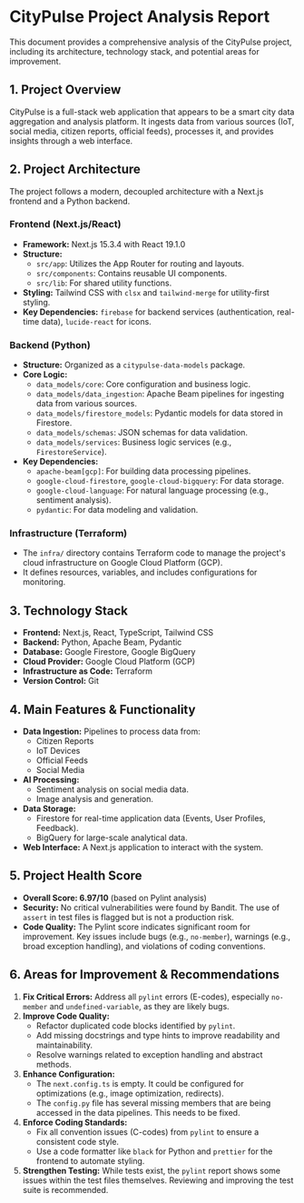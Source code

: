 # CityPulse Project Analysis Report

This document provides a comprehensive analysis of the CityPulse project, including its architecture, technology stack, and potential areas for improvement.

## 1. Project Overview

CityPulse is a full-stack web application that appears to be a smart city data aggregation and analysis platform. It ingests data from various sources (IoT, social media, citizen reports, official feeds), processes it, and provides insights through a web interface.

## 2. Project Architecture

The project follows a modern, decoupled architecture with a Next.js frontend and a Python backend.

### Frontend (Next.js/React)

*   **Framework:** Next.js 15.3.4 with React 19.1.0
*   **Structure:**
    *   `src/app`: Utilizes the App Router for routing and layouts.
    *   `src/components`: Contains reusable UI components.
    *   `src/lib`: For shared utility functions.
*   **Styling:** Tailwind CSS with `clsx` and `tailwind-merge` for utility-first styling.
*   **Key Dependencies:** `firebase` for backend services (authentication, real-time data), `lucide-react` for icons.

### Backend (Python)

*   **Structure:** Organized as a `citypulse-data-models` package.
*   **Core Logic:**
    *   `data_models/core`: Core configuration and business logic.
    *   `data_models/data_ingestion`: Apache Beam pipelines for ingesting data from various sources.
    *   `data_models/firestore_models`: Pydantic models for data stored in Firestore.
    *   `data_models/schemas`: JSON schemas for data validation.
    *   `data_models/services`: Business logic services (e.g., `FirestoreService`).
*   **Key Dependencies:**
    *   `apache-beam[gcp]`: For building data processing pipelines.
    *   `google-cloud-firestore`, `google-cloud-bigquery`: For data storage.
    *   `google-cloud-language`: For natural language processing (e.g., sentiment analysis).
    *   `pydantic`: For data modeling and validation.

### Infrastructure (Terraform)

*   The `infra/` directory contains Terraform code to manage the project's cloud infrastructure on Google Cloud Platform (GCP).
*   It defines resources, variables, and includes configurations for monitoring.

## 3. Technology Stack

*   **Frontend:** Next.js, React, TypeScript, Tailwind CSS
*   **Backend:** Python, Apache Beam, Pydantic
*   **Database:** Google Firestore, Google BigQuery
*   **Cloud Provider:** Google Cloud Platform (GCP)
*   **Infrastructure as Code:** Terraform
*   **Version Control:** Git

## 4. Main Features & Functionality

*   **Data Ingestion:** Pipelines to process data from:
    *   Citizen Reports
    *   IoT Devices
    *   Official Feeds
    *   Social Media
*   **AI Processing:**
    *   Sentiment analysis on social media data.
    *   Image analysis and generation.
*   **Data Storage:**
    *   Firestore for real-time application data (Events, User Profiles, Feedback).
    *   BigQuery for large-scale analytical data.
*   **Web Interface:** A Next.js application to interact with the system.

## 5. Project Health Score

*   **Overall Score: 6.97/10** (based on Pylint analysis)
*   **Security:** No critical vulnerabilities were found by Bandit. The use of `assert` in test files is flagged but is not a production risk.
*   **Code Quality:** The Pylint score indicates significant room for improvement. Key issues include bugs (e.g., `no-member`), warnings (e.g., broad exception handling), and violations of coding conventions.

## 6. Areas for Improvement & Recommendations

1.  **Fix Critical Errors:** Address all `pylint` errors (E-codes), especially `no-member` and `undefined-variable`, as they are likely bugs.
2.  **Improve Code Quality:**
    *   Refactor duplicated code blocks identified by `pylint`.
    *   Add missing docstrings and type hints to improve readability and maintainability.
    *   Resolve warnings related to exception handling and abstract methods.
3.  **Enhance Configuration:**
    *   The `next.config.ts` is empty. It could be configured for optimizations (e.g., image optimization, redirects).
    *   The `config.py` file has several missing members that are being accessed in the data pipelines. This needs to be fixed.
4.  **Enforce Coding Standards:**
    *   Fix all convention issues (C-codes) from `pylint` to ensure a consistent code style.
    *   Use a code formatter like `black` for Python and `prettier` for the frontend to automate styling.
5.  **Strengthen Testing:** While tests exist, the `pylint` report shows some issues within the test files themselves. Reviewing and improving the test suite is recommended.
